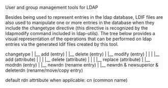 User and group management tools for LDAP

Besides being used to represent entries in the ldap database, LDIF files are
also used to manipulate one or more entries in the database when they include
the changetype directive (this directive is recognized by the ldapmodify
command included in ldap-utils). The tree below provides a visual
representation of the operations that can be performed on ldap entries via the
generated ldif files created by this tool.

changetype
|
|__ add (entry)
|
|__ delete (entry)
|
|__ modify (entry)
|  |
|  |__ add (attribute)
|  |
|  |__ delete (attribute)
|  |
|  |__ replace (attribute)
|
|__ modrdn (entry)
   |
   |__ newrdn (rename entry)
   |
   |__ newrdn & newsuperior & deleterdn (rename/move/copy entry)

default rdn attrtibute when applicable: cn (common name)
